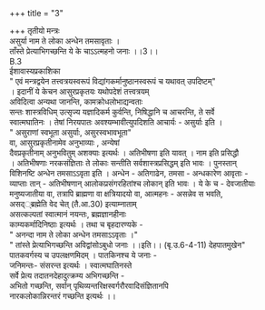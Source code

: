 +++
title = "3"

+++
तृतीयो मन्त्रः  
असुर्या नाम ते लोका अन्धेन तमसावृताः ।  
ताँस्ते प्रेत्याभिगच्छन्ति ये के चाऽऽत्महनो जनाः ।।3।।  
B.3  
ईशावास्यप्रकाशिका  
" एवं मन्त्रद्वयेन तत्त्वत्रयस्वरूपं विद्यांगकर्मानुष्ठानस्वरूपं च यथावत् उपदिष्टम्"  
। इदानीं ये केचन आसुरप्रकृतयः यथोपदेशं तत्त्वत्रयम्  
अविदित्वा अन्यथा जानन्ति, कामक्रोधलोभाद्यन्वताः  
सन्तः शास्त्रविधिम् उत्सृज्य यज्ञादिकर्म कुर्वन्ति, निषिद्धानि च आचरन्ति, ते सर्वे  
स्वात्मघातिनः । तेषां निरयपातः अवश्यम्भावीत्युपदिशति आचार्यः - असुर्याः इति ।  
" असुराणां स्वभूता असुर्याः, असुरस्वभावभूता"  
वा, आसुरप्रकृतीनामेव अनुभाव्याः , अन्येषां  
दैवप्रकृतीनाम् अनुभवितुम् अशक्याः इत्यर्थः । अतिभीषणा इति यावत् । नाम इति प्रसिद्धौ  
। अतिभीषणाः नरकसंज्ञिताः ते लोकाः सन्तीति सर्वशास्त्रप्रसिद्धम् इति भावः । पुनस्तान्  
विशिनष्टि अन्धेन तमसाऽऽवृता इति । अन्धेन - अतिगाढेन, तमसा - अन्धकारेण आवृताः -  
व्याप्ताः तान् - अतिभीषणान् आलोकप्रसंगरहितांश्च लोकान् इति भावः । ये के च - देवजातीयाः  
मनुष्यजातीया वा, तत्रापि ब्राह्मणा वा क्षत्रियादयो वा, आत्महनः - असन्नेव स भवति,  
असद््ब्रह्मेति वेद चेत् (तै.आ.30) इत्याम्नाताम्  
असत्कल्पतां स्वात्मानं नयन्तः, ब्रह्मज्ञानहीनाः  
काम्यकर्मादिनिष्ठाः इत्यर्थः । तथा च बृहदारण्यके -  
" अनन्दा नाम ते लोका अन्धेन तमसाऽऽवृताः ।"  
" तांस्ते प्रेत्याभिगच्छन्ति अविद्वांसोऽबुधो जनाः ।।इति।। (बृ.उ.6-4-11) देहपातमुखेन"  
पातकवर्गस्य च उपलक्षणमिदम् । पातकिनश्च ये जनाः -  
जनिमन्तः- संसरन्त इत्यर्थः । स्वात्मघातिनस्ते  
सर्वे प्रेत्य तदातनदेहादुत्क्रम्य अभिगच्छन्ति -  
अभितो गच्छन्ति, सर्वान् पृथिव्यन्तरिक्षस्वर्गरौरवादिसंज्ञितानपि  
नारकलोकान्निरन्तरं गच्छन्ति इत्यर्थः ।।